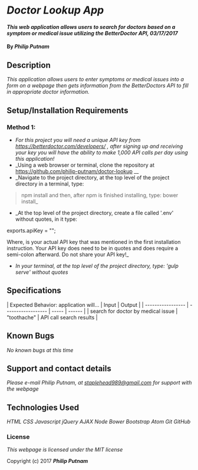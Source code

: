 # _Doctor Lookup App_

#### _This web application allows users to search for doctors based on a symptom or medical issue utilizing the BetterDoctor API, 03/17/2017_

#### By _**Philip Putnam**_

## Description

_This application allows users to enter symptoms or medical issues into a form on a webpage then gets information from the BetterDoctors API to fill in appropriate doctor information._

## Setup/Installation Requirements

### Method 1:
* _For this project you will need a unique API key from https://betterdoctor.com/developers/ , after signing up and receiving your key you will have the ability to make 1,000 API calls per day using this application!_
* _Using a web browser or terminal, clone the repository at https://github.com/philip-putnam/doctor-lookup __
* _Navigate to the project directory, at the top level of the project directory in a terminal, type:
> npm install
and then, after npm is finished installing, type:
> bower install_
* _At the top level of the project directory, create a file called '.env' without quotes, in it type:

exports.apiKey = "<YOUR BetterDoctors API KEY>";

Where, <YOUR BetterDoctors API KEY> is your actual API key that was mentioned in the first installation instruction. Your API key does need to be in quotes and does require a semi-colon afterward. Do not share your API key!_
* _In your terminal, at the top level of the project directory, type: 'gulp serve' without quotes_

## Specifications

| Expected Behavior: application will... | Input | Output |
| ----------------- | ------------------ | ----- | ------ |
| search for doctor by medical issue | "toothache"  | API call search results  |


## Known Bugs

_No known bugs at this time_

## Support and contact details

_Please e-mail Philip Putnam, at staplehead989@gmail.com for support with the webpage_

## Technologies Used

_HTML_
_CSS_
_Javascript_
_jQuery_
_AJAX_
_Node_
_Bower_
_Bootstrap_
_Atom_
_Git_
_GitHub_

### License

*This webpage is licensed under the MIT license*

Copyright (c) 2017 **_Philip Putnam_**

